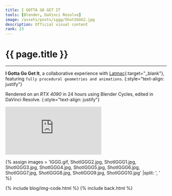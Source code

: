```yaml
---
title: I GOTTA GO GET IT
tools: [Blender, DaVinci Resolve]
image: /assets/posts/iggg/ShotIGGG2.jpg
description: Official visual content
rank: 23
---
```


# **{{ page.title }}**
<hr class="short">

**I Gotta Go Get It**, a collaborative experience with [Latmac](https://latmac.com){:target="_blank"}, featuring <code>fully procedural geometries and animations</code>.
{:style="text-align: justify"}

Rendered on an _RTX 4090_ in 24 hours using Blender Cycles, edited in DaVinci Resolve.
{:style="text-align: justify"}

<div class="youtube">
    <iframe src="https://www.youtube.com/embed/0fbG8isKrGw" title="YouTube video player" frameborder="0" allow="accelerometer; autoplay; clipboard-write; encrypted-media; gyroscope; picture-in-picture; web-share" allowfullscreen ></iframe>
</div>

{% assign images = 'IGGG.gif, ShotIGGG2.jpg, ShotIGGG1.jpg, ShotIGGG3.jpg, ShotIGGG4.jpg, ShotIGGG5.jpg, ShotIGGG6.jpg, ShotIGGG7.jpg, ShotIGGG8.jpg, ShotIGGG9.jpg, ShotIGGG10.jpg' |split: ', ' %}

{% include blog/img-code.html %}
{% include back.html %}